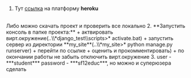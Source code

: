 1. Тут [ссылка](https://immense-beyond-39470.herokuapp.com/) на платформу **heroku**
<br>
Либо можно скачать проект и проверить все локально
2. **Запустить консоль в папке проекта:**
    + актвировать вирт.окружение(..\\*django_test\\scripts>* activate.bat)
    + запустить сервер из директории **my_site**(..\\*my_site>* python manage.py runserver)
    + перейти по ссылке
    + оценить и прокомментировать)
    + по окончании работы не забыть отключить вирт.окружение
3. user - ***student*** password - ***sf12educ***, но можно и суперюзера сделать
